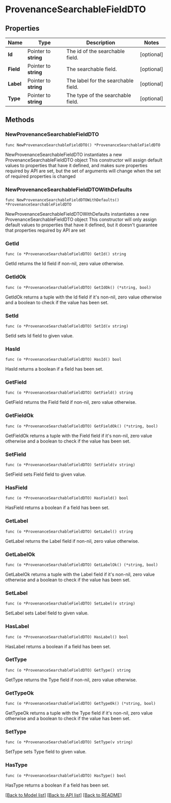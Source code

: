 # ProvenanceSearchableFieldDTO

## Properties

Name | Type | Description | Notes
------------ | ------------- | ------------- | -------------
**Id** | Pointer to **string** | The id of the searchable field. | [optional] 
**Field** | Pointer to **string** | The searchable field. | [optional] 
**Label** | Pointer to **string** | The label for the searchable field. | [optional] 
**Type** | Pointer to **string** | The type of the searchable field. | [optional] 

## Methods

### NewProvenanceSearchableFieldDTO

`func NewProvenanceSearchableFieldDTO() *ProvenanceSearchableFieldDTO`

NewProvenanceSearchableFieldDTO instantiates a new ProvenanceSearchableFieldDTO object
This constructor will assign default values to properties that have it defined,
and makes sure properties required by API are set, but the set of arguments
will change when the set of required properties is changed

### NewProvenanceSearchableFieldDTOWithDefaults

`func NewProvenanceSearchableFieldDTOWithDefaults() *ProvenanceSearchableFieldDTO`

NewProvenanceSearchableFieldDTOWithDefaults instantiates a new ProvenanceSearchableFieldDTO object
This constructor will only assign default values to properties that have it defined,
but it doesn't guarantee that properties required by API are set

### GetId

`func (o *ProvenanceSearchableFieldDTO) GetId() string`

GetId returns the Id field if non-nil, zero value otherwise.

### GetIdOk

`func (o *ProvenanceSearchableFieldDTO) GetIdOk() (*string, bool)`

GetIdOk returns a tuple with the Id field if it's non-nil, zero value otherwise
and a boolean to check if the value has been set.

### SetId

`func (o *ProvenanceSearchableFieldDTO) SetId(v string)`

SetId sets Id field to given value.

### HasId

`func (o *ProvenanceSearchableFieldDTO) HasId() bool`

HasId returns a boolean if a field has been set.

### GetField

`func (o *ProvenanceSearchableFieldDTO) GetField() string`

GetField returns the Field field if non-nil, zero value otherwise.

### GetFieldOk

`func (o *ProvenanceSearchableFieldDTO) GetFieldOk() (*string, bool)`

GetFieldOk returns a tuple with the Field field if it's non-nil, zero value otherwise
and a boolean to check if the value has been set.

### SetField

`func (o *ProvenanceSearchableFieldDTO) SetField(v string)`

SetField sets Field field to given value.

### HasField

`func (o *ProvenanceSearchableFieldDTO) HasField() bool`

HasField returns a boolean if a field has been set.

### GetLabel

`func (o *ProvenanceSearchableFieldDTO) GetLabel() string`

GetLabel returns the Label field if non-nil, zero value otherwise.

### GetLabelOk

`func (o *ProvenanceSearchableFieldDTO) GetLabelOk() (*string, bool)`

GetLabelOk returns a tuple with the Label field if it's non-nil, zero value otherwise
and a boolean to check if the value has been set.

### SetLabel

`func (o *ProvenanceSearchableFieldDTO) SetLabel(v string)`

SetLabel sets Label field to given value.

### HasLabel

`func (o *ProvenanceSearchableFieldDTO) HasLabel() bool`

HasLabel returns a boolean if a field has been set.

### GetType

`func (o *ProvenanceSearchableFieldDTO) GetType() string`

GetType returns the Type field if non-nil, zero value otherwise.

### GetTypeOk

`func (o *ProvenanceSearchableFieldDTO) GetTypeOk() (*string, bool)`

GetTypeOk returns a tuple with the Type field if it's non-nil, zero value otherwise
and a boolean to check if the value has been set.

### SetType

`func (o *ProvenanceSearchableFieldDTO) SetType(v string)`

SetType sets Type field to given value.

### HasType

`func (o *ProvenanceSearchableFieldDTO) HasType() bool`

HasType returns a boolean if a field has been set.


[[Back to Model list]](../README.md#documentation-for-models) [[Back to API list]](../README.md#documentation-for-api-endpoints) [[Back to README]](../README.md)


